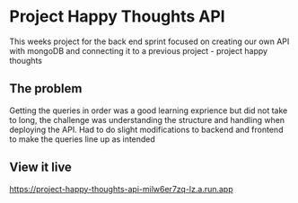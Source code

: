 # Project Happy Thoughts API

This weeks project for the back end sprint focused on creating our own API with mongoDB and connecting it to a previous project - project happy thoughts

## The problem

Getting the queries in order was a good learning exprience but did not take to long, the challenge was understanding the structure and handling when deploying the API. Had to do slight modifications to backend and frontend to make the queries line up as intended

## View it live

https://project-happy-thoughts-api-milw6er7zq-lz.a.run.app
